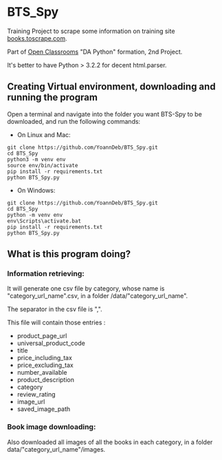 # BTS_Spy

Training Project to scrape some information on training site [books.toscrape.com](http://books.toscrape.com).

Part of [Open Classrooms](/https://openclassrooms.com) "DA Python" formation, 2nd Project.

It's better to have Python > 3.2.2 for decent html.parser.

## Creating Virtual environment, downloading and running the program

Open a terminal and navigate into the folder you want BTS-Spy to be downloaded, and run the following commands:

* On Linux and Mac:
```
git clone https://github.com/YoannDeb/BTS_Spy.git
cd BTS_Spy
python3 -m venv env
source env/bin/activate
pip install -r requirements.txt
python BTS_Spy.py
```

* On Windows:
```
git clone https://github.com/YoannDeb/BTS_Spy.git
cd BTS_Spy
python -m venv env
env\Scripts\activate.bat
pip install -r requirements.txt
python BTS_Spy.py
```

## What is this program doing?
### Information retrieving:

It will generate one csv file by category, whose name is "category_url_name".csv, in a folder /data/"category_url_name".

The separator in the csv file is ",".

This file will contain those entries :
- product_page_url
- universal_product_code
- title
- price_including_tax
- price_excluding_tax
- number_available
- product_description
- category
- review_rating
- image_url
- saved_image_path


### Book image downloading:
 
Also downloaded all images of all the books in each category, in a folder data/"category_url_name"/images.
